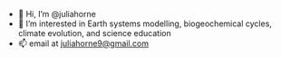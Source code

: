 - 👋 Hi, I’m @juliahorne
- 👀 I’m interested in Earth systems modelling, biogeochemical cycles, climate evolution, and science education
- 📫 email at juliahorne9@gmail.com

<!---
juliahorne/juliahorne is a ✨ special ✨ repository because its `README.md` (this file) appears on your GitHub profile.
You can click the Preview link to take a look at your changes.
--->
